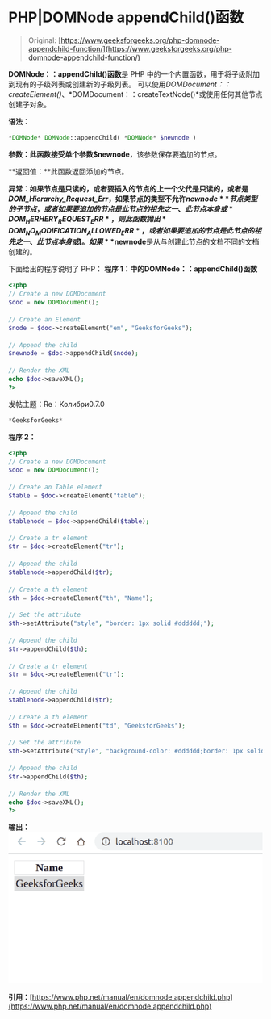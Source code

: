 # PHP|DOMNode appendChild()函数

> Original: [https://www.geeksforgeeks.org/php-domnode-appendchild-function/](https://www.geeksforgeeks.org/php-domnode-appendchild-function/)

**DOMNode：：appendChild()函数**是 PHP 中的一个内置函数，用于将子级附加到现有的子级列表或创建新的子级列表。 可以使用*DOMDocument：：createElement()*、*DOMDocument：：createTextNode()*或使用任何其他节点创建子对象。

**语法：**

```php
*DOMNode* DOMNode::appendChild( *DOMNode* $newnode )
```

**参数：**此函数接受单个参数**$newnode**，该参数保存要追加的节点。

**返回值：**此函数返回添加的节点。

**异常：**如果节点是只读的，或者要插入的节点的上一个父代是只读的，或者是*DOM_Hierarchy_Request_Err*，如果节点的类型不允许**$newnode**节点类型的子节点，或者如果要追加的节点是此节点的祖先之一、此节点本身或*DOM_HERHERY_REQUEST_ERR*，则此函数抛出*DOM_NO_MODIFICATION_ALLOWED_ERR*，或者如果要追加的节点是此节点的祖先之一、此节点本身或[。 如果**$newnode**是从与创建此节点的文档不同的文档创建的。

下面给出的程序说明了 PHP：
**程序 1：**中的**DOMNode：：appendChild()函数**

```php
<?php
// Create a new DOMDocument
$doc = new DOMDocument();

// Create an Element
$node = $doc->createElement("em", "GeeksforGeeks");

// Append the child
$newnode = $doc->appendChild($node);

// Render the XML
echo $doc->saveXML();
?>
```

发帖主题：Re：Колибри0.7.0

```php
*GeeksforGeeks*
```

**程序 2：**

```php
<?php
// Create a new DOMDocument
$doc = new DOMDocument();

// Create an Table element
$table = $doc->createElement("table");

// Append the child
$tablenode = $doc->appendChild($table);

// Create a tr element
$tr = $doc->createElement("tr");

// Append the child
$tablenode->appendChild($tr);

// Create a th element
$th = $doc->createElement("th", "Name");

// Set the attribute
$th->setAttribute("style", "border: 1px solid #dddddd;");

// Append the child
$tr->appendChild($th);

// Create a tr element
$tr = $doc->createElement("tr");

// Append the child
$tablenode->appendChild($tr);

// Create a th element
$th = $doc->createElement("td", "GeeksforGeeks");

// Set the attribute
$th->setAttribute("style", "background-color: #dddddd;border: 1px solid #dddddd;");

// Append the child
$tr->appendChild($th);

// Render the XML
echo $doc->saveXML();
?>
```

**输出：**
![](img/1775d660a020cf15eeb3d3d34407ef14.png)

**引用：**[https://www.php.net/manual/en/domnode.appendchild.php](https://www.php.net/manual/en/domnode.appendchild.php)